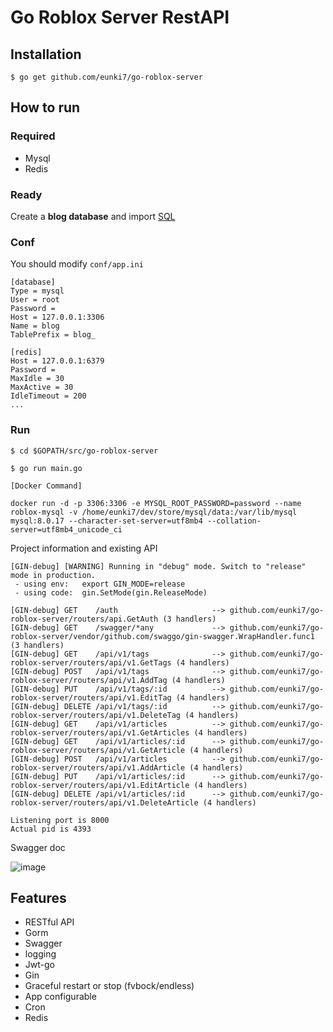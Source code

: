 # Go Roblox Server RestAPI
## Installation
```
$ go get github.com/eunki7/go-roblox-server
```

## How to run

### Required

- Mysql
- Redis

### Ready

Create a **blog database** and import [SQL](https://github.com/eunki7/go-roblox-server/blob/master/docs/sql/blog.sql)

### Conf

You should modify `conf/app.ini`


```
[database]
Type = mysql
User = root
Password =
Host = 127.0.0.1:3306
Name = blog
TablePrefix = blog_

[redis]
Host = 127.0.0.1:6379
Password =
MaxIdle = 30
MaxActive = 30
IdleTimeout = 200
...
```

### Run
```
$ cd $GOPATH/src/go-roblox-server

$ go run main.go 

[Docker Command]

docker run -d -p 3306:3306 -e MYSQL_ROOT_PASSWORD=password --name roblox-mysql -v /home/eunki7/dev/store/mysql/data:/var/lib/mysql mysql:8.0.17 --character-set-server=utf8mb4 --collation-server=utf8mb4_unicode_ci

```

Project information and existing API

```
[GIN-debug] [WARNING] Running in "debug" mode. Switch to "release" mode in production.
 - using env:	export GIN_MODE=release
 - using code:	gin.SetMode(gin.ReleaseMode)

[GIN-debug] GET    /auth                     --> github.com/eunki7/go-roblox-server/routers/api.GetAuth (3 handlers)
[GIN-debug] GET    /swagger/*any             --> github.com/eunki7/go-roblox-server/vendor/github.com/swaggo/gin-swagger.WrapHandler.func1 (3 handlers)
[GIN-debug] GET    /api/v1/tags              --> github.com/eunki7/go-roblox-server/routers/api/v1.GetTags (4 handlers)
[GIN-debug] POST   /api/v1/tags              --> github.com/eunki7/go-roblox-server/routers/api/v1.AddTag (4 handlers)
[GIN-debug] PUT    /api/v1/tags/:id          --> github.com/eunki7/go-roblox-server/routers/api/v1.EditTag (4 handlers)
[GIN-debug] DELETE /api/v1/tags/:id          --> github.com/eunki7/go-roblox-server/routers/api/v1.DeleteTag (4 handlers)
[GIN-debug] GET    /api/v1/articles          --> github.com/eunki7/go-roblox-server/routers/api/v1.GetArticles (4 handlers)
[GIN-debug] GET    /api/v1/articles/:id      --> github.com/eunki7/go-roblox-server/routers/api/v1.GetArticle (4 handlers)
[GIN-debug] POST   /api/v1/articles          --> github.com/eunki7/go-roblox-server/routers/api/v1.AddArticle (4 handlers)
[GIN-debug] PUT    /api/v1/articles/:id      --> github.com/eunki7/go-roblox-server/routers/api/v1.EditArticle (4 handlers)
[GIN-debug] DELETE /api/v1/articles/:id      --> github.com/eunki7/go-roblox-server/routers/api/v1.DeleteArticle (4 handlers)

Listening port is 8000
Actual pid is 4393
```
Swagger doc

![image](https://i.imgur.com/bVRLTP4.jpg)

## Features

- RESTful API
- Gorm
- Swagger
- logging
- Jwt-go
- Gin
- Graceful restart or stop (fvbock/endless)
- App configurable
- Cron
- Redis